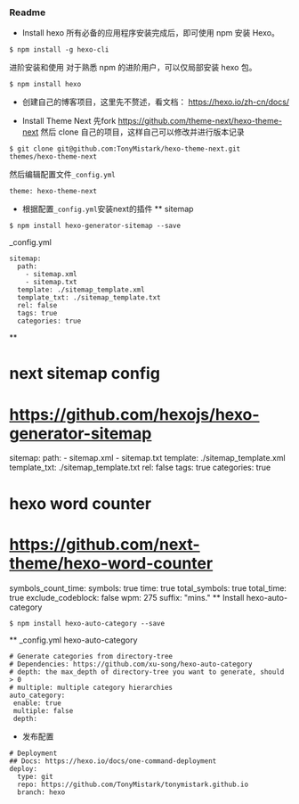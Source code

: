 ### Readme
* Install hexo
所有必备的应用程序安装完成后，即可使用 npm 安装 Hexo。
```
$ npm install -g hexo-cli
```
进阶安装和使用
对于熟悉 npm 的进阶用户，可以仅局部安装 hexo 包。
```
$ npm install hexo
```
* 创建自己的博客项目，这里先不赘述，看文档： https://hexo.io/zh-cn/docs/

* Install Theme Next
先fork https://github.com/theme-next/hexo-theme-next 然后 clone 自己的项目，这样自己可以修改并进行版本记录
```
$ git clone git@github.com:TonyMistark/hexo-theme-next.git themes/hexo-theme-next
```
然后编辑配置文件`_config.yml`
```
theme: hexo-theme-next
```
* 根据配置`_config.yml`安装next的插件
** sitemap
```
$ npm install hexo-generator-sitemap --save
```
_config.yml
```
sitemap:
  path: 
    - sitemap.xml
    - sitemap.txt
  template: ./sitemap_template.xml
  template_txt: ./sitemap_template.txt
  rel: false
  tags: true
  categories: true
```
** 


# next sitemap config
# https://github.com/hexojs/hexo-generator-sitemap
sitemap:
  path: 
    - sitemap.xml
    - sitemap.txt
  template: ./sitemap_template.xml
  template_txt: ./sitemap_template.txt
  rel: false
  tags: true
  categories: true

# hexo word counter
# https://github.com/next-theme/hexo-word-counter
symbols_count_time:
  symbols: true
  time: true
  total_symbols: true
  total_time: true
  exclude_codeblock: false
  wpm: 275
  suffix: "mins."
** Install hexo-auto-category
```
$ npm install hexo-auto-category --save
```
** _config.yml hexo-auto-category
```
# Generate categories from directory-tree
# Dependencies: https://github.com/xu-song/hexo-auto-category
# depth: the max_depth of directory-tree you want to generate, should > 0
# multiple: multiple category hierarchies
auto_category:
 enable: true
 multiple: false
 depth: 
```

* 发布配置
```
# Deployment
## Docs: https://hexo.io/docs/one-command-deployment
deploy:
  type: git
  repo: https://github.com/TonyMistark/tonymistark.github.io
  branch: hexo
```
